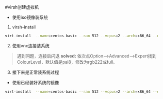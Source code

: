 #virsh创建虚拟机
- 使用iso镜像装系统

1. virsh-install 
```bash
virt-install  --name=centos-basic --ram 512 --vcpus=2 --arch=x86_64 --os-type=linux --disk path=/home/ubuntu/centos-basic.qcow2,device=disk,bus=virtio,format=qcow2 --accelerate --cdrom /home/ubuntu/CentOS-7-x86_64-DVD-1511.iso --graphics vnc --network bridge=br0 --force --autostart
```

2. 使用vnc连接装系统
>遇到问题，连接后闪退
>**solved:** 依次点Option-->Advanced-->Expert找到ColourLevel，默认值是pal8，修改为rgb222或full。

3. 接下来是正常装系统过程


- 使用已经装好系统的镜像
```bash
virt-install  --name=centos-basic --ram 512 --vcpus=2 --arch=x86_64 --os-type=linux --disk path=/home/ubuntu/centos-basic.qcow2,device=disk,bus=virtio,format=qcow2 --accelerate  --graphics vnc --network bridge=br0 --force --autostart  --import
```